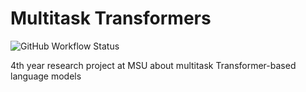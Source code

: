 # Multitask Transformers

![GitHub Workflow Status](https://img.shields.io/github/workflow/status/s1m0000n/multitask-transformers/Pylint?label=pylint)

4th year research project at MSU about multitask Transformer-based language models